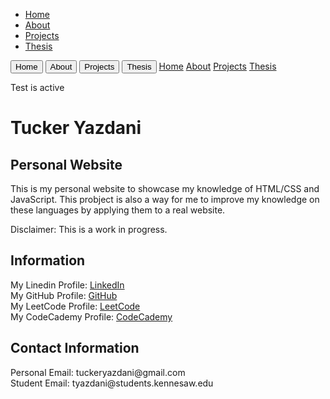 
<ul>
  <li><a class="active" href="https://tuckeryazdani.github.io/mywebsite/">Home</a></li>
  <li><a href="about.html">About</a></li>
  <li><a href="projects.html">Projects</a></li>
  <li><a href="thesis.html">Thesis</a></li>
</ul>
<body>
<script src="main.js"></script>
  <button> Home </button> <button> About </button> <button> Projects </button> <button> Thesis </button> 
  <a href="https://tuckeryazdani.github.io/mywebsite/" class="button">Home</a>
  <a href="about.html" class="button">About</a>
  <a href="projects.html" class="button">Projects</a>
  <a href="thesis.html" class="button">Thesis</a>
<p> Test is active </p>
</body>
<head>
<h1> Tucker Yazdani </h1>
</head>

<body>
  <link href="main.css" rel="stylesheet">
  <h2> Personal Website </h2>
  <p> This is my personal website to showcase my knowledge of HTML/CSS and JavaScript. This probject is also a way for me to improve my knowledge on these languages by applying them to a real website. </p>
  <p> Disclaimer: This is a work in progress. </p>
  <h2> Information </h2>
  <p>
  My Linedin Profile:    <a href="https://www.linkedin.com/in/tuckeryazdani/" title="LinkedIn">LinkedIn</a><br>
  My GitHub Profile:     <a href="https://github.com/tuckeryazdani" title="GitHub">GitHub</a><br>
  My LeetCode Profile:   <a href="https://leetcode.com/tuckeryazdani/" title="LeetCode">LeetCode</a><br>
  My CodeCademy Profile: <a href="https://leetcode.com/tuckeryazdani/" title="LeetCode">CodeCademy</a><br>
  </p>
  <h2> Contact Information </h2>
  <p>
  Personal Email: tuckeryazdani@gmail.com<br>
  Student Email: tyazdani@students.kennesaw.edu<br>
  </p>
</body>
